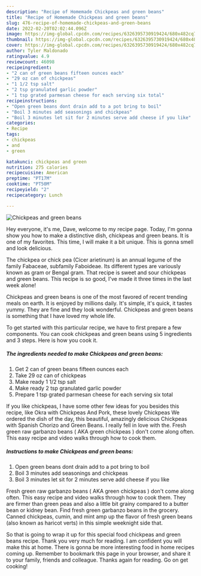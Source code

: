 ```yaml
---
description: "Recipe of Homemade Chickpeas and green beans"
title: "Recipe of Homemade Chickpeas and green beans"
slug: 476-recipe-of-homemade-chickpeas-and-green-beans
date: 2022-02-20T02:02:44.096Z
image: https://img-global.cpcdn.com/recipes/6326395730919424/680x482cq70/chickpeas-and-green-beans-recipe-main-photo.jpg
thumbnail: https://img-global.cpcdn.com/recipes/6326395730919424/680x482cq70/chickpeas-and-green-beans-recipe-main-photo.jpg
cover: https://img-global.cpcdn.com/recipes/6326395730919424/680x482cq70/chickpeas-and-green-beans-recipe-main-photo.jpg
author: Tyler Maldonado
ratingvalue: 4.9
reviewcount: 46098
recipeingredient:
- "2 can of green beans fifteen ounces each"
- "29 oz can of chickpeas"
- "1 1/2 tsp salt"
- "2 tsp granulated garlic powder"
- "1 tsp grated parmesan cheese for each serving six total"
recipeinstructions:
- "Open green beans dont drain add to a pot bring to boil"
- "Boil 3 minutes add seasonings and chickpeas"
- "Boil 3 minutes let sit for 2 minutes serve add cheese if you like"
categories:
- Recipe
tags:
- chickpeas
- and
- green

katakunci: chickpeas and green 
nutrition: 275 calories
recipecuisine: American
preptime: "PT17M"
cooktime: "PT50M"
recipeyield: "2"
recipecategory: Lunch

---
```



![Chickpeas and green beans](https://img-global.cpcdn.com/recipes/6326395730919424/680x482cq70/chickpeas-and-green-beans-recipe-main-photo.jpg)

Hey everyone, it's me, Dave, welcome to my recipe page. Today, I'm gonna show you how to make a distinctive dish, chickpeas and green beans. It is one of my favorites. This time, I will make it a bit unique. This is gonna smell and look delicious.

The chickpea or chick pea (Cicer arietinum) is an annual legume of the family Fabaceae, subfamily Faboideae. Its different types are variously known as gram or Bengal gram. That recipe is sweet and sour chickpeas and green beans. This recipe is so good, I&#39;ve made it three times in the last week alone!

Chickpeas and green beans is one of the most favored of recent trending meals on earth. It is enjoyed by millions daily. It's simple, it's quick, it tastes yummy. They are fine and they look wonderful. Chickpeas and green beans is something that I have loved my whole life.


To get started with this particular recipe, we have to first prepare a few components. You can cook chickpeas and green beans using 5 ingredients and 3 steps. Here is how you cook it.

<!--inarticleads1-->

##### The ingredients needed to make Chickpeas and green beans:

1. Get 2 can of green beans fifteen ounces each
1. Take 29 oz can of chickpeas
1. Make ready 1 1/2 tsp salt
1. Make ready 2 tsp granulated garlic powder
1. Prepare 1 tsp grated parmesan cheese for each serving six total


If you like chickpeas, I have some other few ideas for you besides this recipe, like Okra with Chickpeas And Pork, these lovely Chickpeas We ordered the dish of the day, this beautiful, amazingly delicious Chickpeas with Spanish Chorizo and Green Beans. I really fell in love with the. Fresh green raw garbanzo beans ( AKA green chickpeas ) don&#39;t come along often. This easy recipe and video walks through how to cook them. 

<!--inarticleads2-->

##### Instructions to make Chickpeas and green beans:

1. Open green beans dont drain add to a pot bring to boil
1. Boil 3 minutes add seasonings and chickpeas
1. Boil 3 minutes let sit for 2 minutes serve add cheese if you like


Fresh green raw garbanzo beans ( AKA green chickpeas ) don&#39;t come along often. This easy recipe and video walks through how to cook them. They are firmer than green peas and also a little bit grainy compared to a butter bean or kidney bean. Find fresh green garbanzo beans in the grocery. Canned chickpeas, cumin, and mint amp up the flavor of fresh green beans (also known as haricot verts) in this simple weeknight side that. 

So that is going to wrap it up for this special food chickpeas and green beans recipe. Thank you very much for reading. I am confident you will make this at home. There is gonna be more interesting food in home recipes coming up. Remember to bookmark this page in your browser, and share it to your family, friends and colleague. Thanks again for reading. Go on get cooking!
